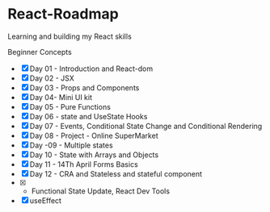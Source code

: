 # React-Roadmap
Learning and building my React skills 

Beginner Concepts
- [x] Day 01 - Introduction and React-dom
- [X] Day 02 - JSX 
- [X] Day 03 - Props and Components
- [X] Day 04- Mini UI kit
- [X] Day 05 - Pure Functions
- [X] Day 06 - state and UseState Hooks
- [X] Day 07 - Events, Conditional State Change and Conditional Rendering
- [X] Day 08 - Project - Online SuperMarket
- [X] Day -09 - Multiple states 
- [X] Day 10 - State with Arrays and Objects
- [X] Day 11 - 14Th April Forms Basics 
- [X] Day 12 - CRA and Stateless and stateful component 
- [X] - Functional State Update, React Dev Tools
- [X] useEffect 
